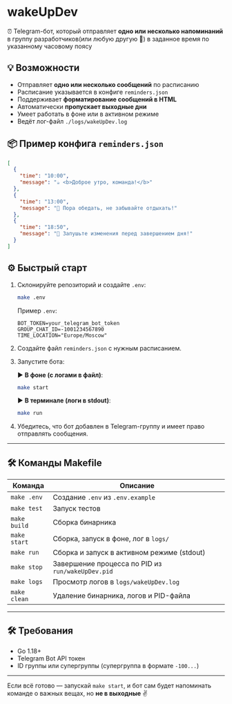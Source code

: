 # wakeUpDev

⏰ Telegram-бот, который отправляет **одно или несколько напоминаний** в группу разработчиков(или любую другую 🫡) в заданное время по указанному часовому поясу

## 💡 Возможности

* Отправляет **одно или несколько сообщений** по расписанию
* Расписание указывается в конфиге `reminders.json`
* Поддерживает **форматирование сообщений в HTML**
* Автоматически **пропускает выходные дни**
* Умеет работать в фоне или в активном режиме
* Ведёт лог-файл `./logs/wakeUpDev.log`

## 📦 Пример конфига `reminders.json`

```json
[
  {
    "time": "10:00",
    "message": "☕ <b>Доброе утро, команда!</b>"
  },
  {
    "time": "13:00",
    "message": "🍝 Пора обедать, не забывайте отдыхать!"
  },
  {
    "time": "18:50",
    "message": "📌 Запушьте изменения перед завершением дня!"
  }
]
```

## ⚙️ Быстрый старт

1. Склонируйте репозиторий и создайте `.env`:

   ```bash
   make .env
   ```

   Пример `.env`:

   ```env
   BOT_TOKEN=your_telegram_bot_token
   GROUP_CHAT_ID=-1001234567890
   TIME_LOCATION="Europe/Moscow"
   ```

2. Создайте файл `reminders.json` с нужным расписанием.

3. Запустите бота:

   ▶️ **В фоне (с логами в файл)**:

   ```bash
   make start
   ```

   ▶️ **В терминале (логи в stdout)**:

   ```bash
   make run
   ```

4. Убедитесь, что бот добавлен в Telegram-группу и имеет право отправлять сообщения.

---

## 🛠 Команды Makefile

| Команда      | Описание                                          |
|--------------|---------------------------------------------------|
| `make .env`  | Создание `.env` из `.env.example`                 |
| `make test`  | Запуск тестов                                     |
| `make build` | Сборка бинарника                                  |
| `make start` | Сборка, запуск в фоне, лог в `logs/`              |
| `make run`   | Сборка и запуск в активном режиме (stdout)        |
| `make stop`  | Завершение процесса по PID из `run/wakeUpDev.pid` |
| `make logs`  | Просмотр логов в `logs/wakeUpDev.log`             |
| `make clean` | Удаление бинарника, логов и PID-файла             |

---

## 🛠 Требования

* Go 1.18+
* Telegram Bot API токен
* ID группы или супергруппы (супергруппа в формате `-100...`)

---

Если всё готово — запускай `make start`, и бот сам будет напоминать команде о важных вещах, но **не в выходные** ✌️
